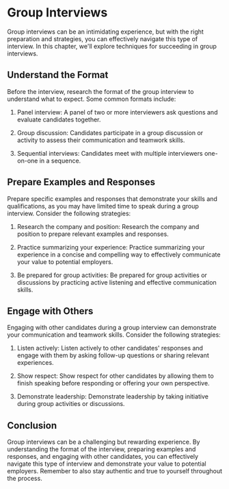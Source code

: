 Group Interviews
========================================================================

Group interviews can be an intimidating experience, but with the right preparation and strategies, you can effectively navigate this type of interview. In this chapter, we'll explore techniques for succeeding in group interviews.

Understand the Format
---------------------

Before the interview, research the format of the group interview to understand what to expect. Some common formats include:

1. Panel interview: A panel of two or more interviewers ask questions and evaluate candidates together.

2. Group discussion: Candidates participate in a group discussion or activity to assess their communication and teamwork skills.

3. Sequential interviews: Candidates meet with multiple interviewers one-on-one in a sequence.

Prepare Examples and Responses
------------------------------

Prepare specific examples and responses that demonstrate your skills and qualifications, as you may have limited time to speak during a group interview. Consider the following strategies:

1. Research the company and position: Research the company and position to prepare relevant examples and responses.

2. Practice summarizing your experience: Practice summarizing your experience in a concise and compelling way to effectively communicate your value to potential employers.

3. Be prepared for group activities: Be prepared for group activities or discussions by practicing active listening and effective communication skills.

Engage with Others
------------------

Engaging with other candidates during a group interview can demonstrate your communication and teamwork skills. Consider the following strategies:

1. Listen actively: Listen actively to other candidates' responses and engage with them by asking follow-up questions or sharing relevant experiences.

2. Show respect: Show respect for other candidates by allowing them to finish speaking before responding or offering your own perspective.

3. Demonstrate leadership: Demonstrate leadership by taking initiative during group activities or discussions.

Conclusion
----------

Group interviews can be a challenging but rewarding experience. By understanding the format of the interview, preparing examples and responses, and engaging with other candidates, you can effectively navigate this type of interview and demonstrate your value to potential employers. Remember to also stay authentic and true to yourself throughout the process.
